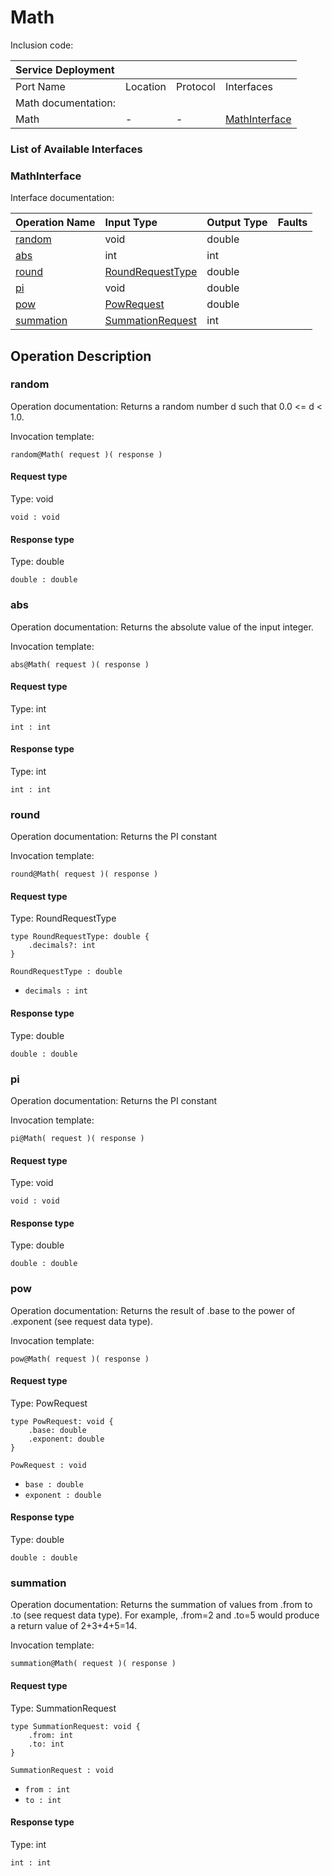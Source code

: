# Math

Inclusion code: 

| Service Deployment |  |  |  |
| :--- | :--- | :--- | :--- |
| Port Name | Location | Protocol | Interfaces |
| Math documentation: |  |  |  |
| Math | - | - | [MathInterface](math.md#MathInterface) |

### List of Available Interfaces

### MathInterface <a id="MathInterface"></a>

Interface documentation:

| Operation Name | Input Type | Output Type | Faults |
| :--- | :--- | :--- | :--- |
| [random](math.md#random) | void | double |  |
| [abs](math.md#abs) | int | int |  |
| [round](math.md#round) | [RoundRequestType](math.md#RoundRequestType) | double |  |
| [pi](math.md#pi) | void | double |  |
| [pow](math.md#pow) | [PowRequest](math.md#PowRequest) | double |  |
| [summation](math.md#summation) | [SummationRequest](math.md#SummationRequest) | int |  |

## Operation Description

### random <a id="random"></a>

Operation documentation: Returns a random number d such that 0.0 &lt;= d &lt; 1.0.

Invocation template:

```text
random@Math( request )( response )
```

#### Request type

Type: void

`void : void`

#### Response type

Type: double

`double : double`

### abs <a id="abs"></a>

Operation documentation: Returns the absolute value of the input integer.

Invocation template:

```text
abs@Math( request )( response )
```

#### Request type

Type: int

`int : int`

#### Response type

Type: int

`int : int`

### round <a id="round"></a>

Operation documentation: Returns the PI constant

Invocation template:

```text
round@Math( request )( response )
```

#### Request type <a id="RoundRequestType"></a>

Type: RoundRequestType

```text
type RoundRequestType: double {
    .decimals?: int
}
```

`RoundRequestType : double`

* `decimals : int`

#### Response type

Type: double

`double : double`

### pi <a id="pi"></a>

Operation documentation: Returns the PI constant

Invocation template:

```text
pi@Math( request )( response )
```

#### Request type

Type: void

`void : void`

#### Response type

Type: double

`double : double`

### pow <a id="pow"></a>

Operation documentation: Returns the result of .base to the power of .exponent \(see request data type\).

Invocation template:

```text
pow@Math( request )( response )
```

#### Request type <a id="PowRequest"></a>

Type: PowRequest

```text
type PowRequest: void {
    .base: double
    .exponent: double
}
```

`PowRequest : void`

* `base : double`
* `exponent : double`

#### Response type

Type: double

`double : double`

### summation <a id="summation"></a>

Operation documentation: Returns the summation of values from .from to .to \(see request data type\). For example, .from=2 and .to=5 would produce a return value of 2+3+4+5=14.

Invocation template:

```text
summation@Math( request )( response )
```

#### Request type <a id="SummationRequest"></a>

Type: SummationRequest

```text
type SummationRequest: void {
    .from: int
    .to: int
}
```

`SummationRequest : void`

* `from : int`
* `to : int`

#### Response type

Type: int

`int : int`

